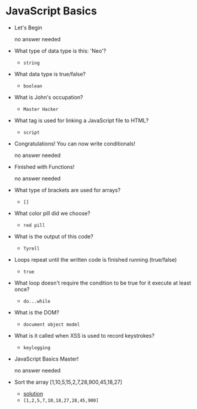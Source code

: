 # JavaScript Basics

- Let's Begin

	no answer needed

- What type of data type is this: 'Neo'?

	- `string`

- What data type is true/false?

	- `boolean`

- What is John's occupation?

	- `Master Hacker`

- What tag is used for linking a JavaScript file to HTML?

	- `script`

- Congratulations! You can now write conditionals!

	no answer needed

- Finished with Functions!

	no answer needed

- What type of brackets are used for arrays?

	- `[]`

- What color pill did we choose?

	- `red pill`

- What is the output of this code?

	- `Tyrell`

- Loops repeat until the written code is finished running (true/false)

	- `true`

- What loop doesn't require the condition to be true for it execute at least once?

	- `do...while`

- What is the DOM?

	- `document object model`

- What is it called when XSS is used to record keystrokes?

	- `keylogging`

- JavaScript Basics Master!

	no answer needed

- Sort the array [1,10,5,15,2,7,28,900,45,18,27]

	- [solution]()
	- `[1,2,5,7,10,18,27,28,45,900]`





